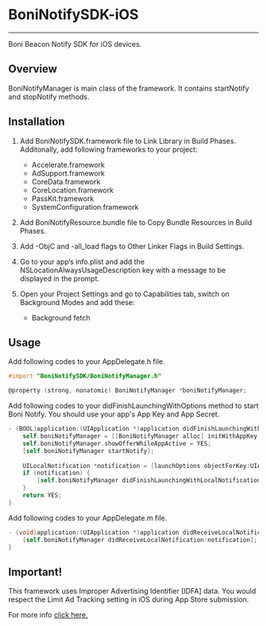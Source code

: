 # BoniNotifySDK-iOS
-------
Boni Beacon Notify SDK for iOS devices.

Overview
-------
BoniNotifyManager is main class of the framework. It contains startNotify and stopNotify methods.

Installation
-------
1. Add BoniNotifySDK.framework file to Link Library in Build Phases. Additonally, add following frameworks to your project:
    * Accelerate.framework
    * AdSupport.framework
    * CoreData.framework
    * CoreLocation.framework
    * PassKit.framework
    * SystemConfiguration.framework

2. Add BoniNotifyResource.bundle file to Copy Bundle Resources in Build Phases.

3. Add -ObjC and -all_load flags to Other Linker Flags in Build Settings.

4. Go to your app’s info.plist and add the NSLocationAlwaysUsageDescription key with a message to be displayed in the prompt.

5. Open your Project Settings and go to Capabilities tab, switch on Background Modes and add these:
    * Background fetch

Usage
-------
Add following codes to your AppDelegate.h file.
```objective-c
#import "BoniNotifySDK/BoniNotifyManager.h"
```
```objective-c
@property (strong, nonatomic) BoniNotifyManager *boniNotifyManager;
```

Add following codes to your didFinishLaunchingWithOptions method to start Boni Notify. You should use your app's App Key and App Secret.
```objective-c
- (BOOL)application:(UIApplication *)application didFinishLaunchingWithOptions:(NSDictionary *)launchOptions {
    self.boniNotifyManager = [[BoniNotifyManager alloc] initWithAppKey:@"APP_KEY" withAppSecret:@"APP_SECRET"];
    self.boniNotifyManager.showOfferWhileAppActive = YES;
    [self.boniNotifyManager startNotify];
    
    UILocalNotification *notification = [launchOptions objectForKey:UIApplicationLaunchOptionsLocalNotificationKey];
    if (notification) {
        [self.boniNotifyManager didFinishLaunchingWithLocalNotification:notification];
    }
    return YES;
}
```

Add following codes to your AppDelegate.m file.
```objective-c
- (void)application:(UIApplication *)application didReceiveLocalNotification:(UILocalNotification *)notification{
    [self.boniNotifyManager didReceiveLocalNotification:notification];
}
```

Important!
-------
This framework uses Improper Advertising Identifier [IDFA] data. You would respect the Limit Ad Tracking setting in iOS during App Store submission.

For more info [click here.](https://developer.apple.com/library/ios/documentation/AdSupport/Reference/ASIdentifierManager_Ref/ASIdentifierManager.html)
